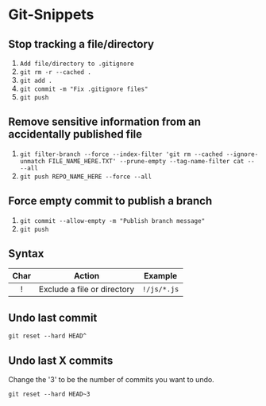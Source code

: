 # Git-Snippets

## Stop tracking a file/directory

1. `Add file/directory to .gitignore`
2. `git rm -r --cached .`
3. `git add .`
4. `git commit -m "Fix .gitignore files"`
5. `git push`

## Remove sensitive information from an accidentally published file

1. `git filter-branch --force --index-filter 'git rm --cached --ignore-unmatch FILE_NAME_HERE.TXT' --prune-empty --tag-name-filter cat -- --all`
2. `git push REPO_NAME_HERE --force --all`

## Force empty commit to publish a branch

1. `git commit --allow-empty -m "Publish branch message"`
2. `git push`

## Syntax

|  Char  | Action | Example |
| :----: | ------ | ------- |
| !      | Exclude a file or directory   | `!/js/*.js` |

## Undo last commit

`git reset --hard HEAD^`

## Undo last X commits

Change the '3' to be the number of commits you want to undo.

`git reset --hard HEAD~3`
